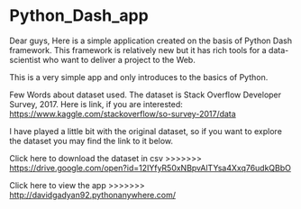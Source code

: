 # Python_Dash_app

Dear guys,
Here is a simple application created on the basis of Python Dash framework. This framework is relatively new but it has rich tools 
for a data-scientist who want to deliver a project to the Web. 

This is a very simple app and only introduces to the basics of Python.

Few Words about dataset used. The dataset is Stack Overflow Developer Survey, 2017. Here is link, if you are interested: https://www.kaggle.com/stackoverflow/so-survey-2017/data

I have played a little bit with the original dataset, so if you want to explore the dataset you may find the link to it below.

Click here to download the dataset in csv >>>>>>> https://drive.google.com/open?id=12IYfyR50xNBpvAlTYsa4Xxq76udkQBbO

Click here to view the app >>>>>>> http://davidgadyan92.pythonanywhere.com/

